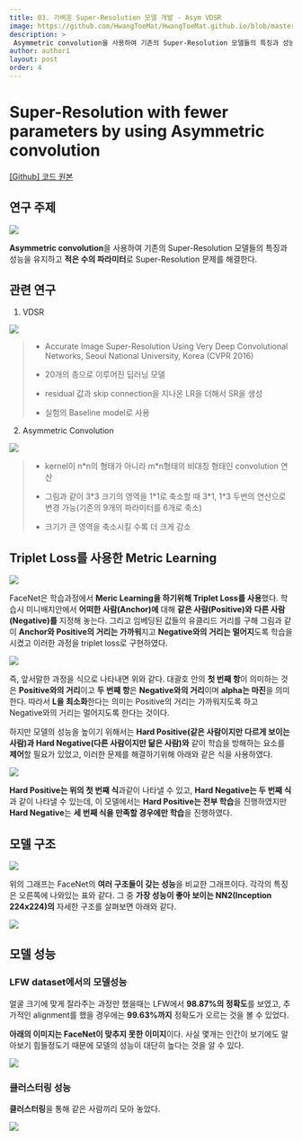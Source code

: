 ```yaml
---
title: 03. 가벼운 Super-Resolution 모델 개발 - Asym VDSR
image: https://github.com/HwangToeMat/HwangToeMat.github.io/blob/master/AI-Project/image/AsymVDSR/img1.png?raw=true
description: >
 Asymmetric convolution을 사용하여 기존의 Super-Resolution 모델들의 특징과 성능을 유지하고 적은 수의 파라미터로 Super-Resolution 문제를 해결한다.
author: author1
layout: post
order: 4
---
```

# Super-Resolution with fewer parameters by using Asymmetric convolution

<a href="https://github.com/HwangToeMat/Asym_VDSR">[Github] 코드 원본</a>

## 연구 주제 

<img src="https://github.com/HwangToeMat/HwangToeMat.github.io/blob/master/AI-Project/image/AsymVDSR/img2.png?raw=true" style="max-width:100%;margin-left: auto; margin-right: auto; display: block;">

**Asymmetric convolution**을 사용하여 기존의 Super-Resolution 모델들의 특징과 성능을 유지하고 **적은 수의 파라미터**로 Super-Resolution 문제를 해결한다.

## 관련 연구

1. VDSR

<img src="https://github.com/HwangToeMat/HwangToeMat.github.io/blob/master/AI-Project/image/AsymVDSR/img3.png?raw=true" style="max-width:100%;margin-left: auto; margin-right: auto; display: block;">

> * Accurate Image Super-Resolution Using Very Deep Convolutional Networks, Seoul National University, Korea (CVPR 2016)
>
> * 20개의 층으로 이루어진 딥러닝 모델
>
> * residual 값과 skip connection을 지나온 LR을 더해서 SR을 생성
>
> * 실험의 Baseline model로 사용

2. Asymmetric Convolution

<img src="https://github.com/HwangToeMat/HwangToeMat.github.io/blob/master/AI-Project/image/AsymVDSR/img4.png?raw=true" style="max-width:100%;margin-left: auto; margin-right: auto; display: block;">

> * kernel이 n\*n의 형태가 아니라 m\*n형태의 비대칭 형태인 convolution 연산
>
> * 그림과 같이 3\*3 크기의 영역을 1\*1로 축소할 때 3\*1, 1\*3 두번의 연산으로 변경 가능(기존의 9개의 파라미터를 6개로 축소)
>
> * 크기가 큰 영역을 축소시킬 수록 더 크게 감소


## Triplet Loss를 사용한 Metric Learning

<img src="https://github.com/HwangToeMat/HwangToeMat.github.io/blob/master/Paper-Review/image/FaceNet/img1.jpg?raw=true" style="max-width:100%;margin-left: auto; margin-right: auto; display: block;">

FaceNet은 학습과정에서 **Meric Learning을 하기위해 Triplet Loss를 사용**했다. 학습시 미니배치안에서 **어떠한 사람(Anchor)에** 대해 **같은 사람(Positive)와** **다른 사람(Negative)를** 지정해 놓는다. 그리고 임베딩된 값들의 유클리드 거리를 구해 그림과 같이 **Anchor와 Positive의 거리는 가까워**지고 **Negative와의 거리는 멀어지**도록 학습을 시켰고 이러한 과정을 triplet loss로 구현하였다.  

<img src="https://github.com/HwangToeMat/HwangToeMat.github.io/blob/master/Paper-Review/image/FaceNet/img2.jpg?raw=true" style="max-width:100%;margin-left: auto; margin-right: auto; display: block;">

즉, 앞서말한 과정을 식으로 나타내면 위와 같다. 대괄호 안의 **첫 번째 항**이 의미하는 것은 **Positive와의 거리**이고 **두 번째 항**은 **Negative와의 거리**이며 **alpha는 마진**을 의미한다. 따라서 **L을 최소화**한다는 의미는 Positive의 거리는 가까워지도록 하고 Negative와의 거리는 멀어지도록 한다는 것이다.


하지만 모델의 성능을 높이기 위해서는 **Hard Positive(같은 사람이지만 다르게 보이는 사람)과 Hard Negative(다른 사람이지만 닮은 사람)와** 같이 학습을 방해하는 요소를 **제어**할 필요가 있었고, 이러한 문제를 해결하기위해 아래와 같은 식을 사용하였다. 

<img src="https://github.com/HwangToeMat/HwangToeMat.github.io/blob/master/Paper-Review/image/FaceNet/img3.jpg?raw=true" style="max-width:100%;margin-left: auto; margin-right: auto; display: block;">

**Hard Positive는 위의 첫 번째 식**과같이 나타낼 수 있고, **Hard Negative는 두 번째 식**과 같이 나타낼 수 있는데, 이 모델에서는 **Hard Positive는 전부 학습**을 진행하였지만 **Hard Negative**는 **세 번째 식을 만족할 경우에만 학습**을 진행하였다.

## 모델 구조

<img src="https://github.com/HwangToeMat/HwangToeMat.github.io/blob/master/Paper-Review/image/FaceNet/img8.jpg?raw=true" style="max-width:100%;margin-left: auto; margin-right: auto; display: block;">

위의 그래프는 FaceNet의 **여러 구조들이 갖는 성능**을 비교한 그래프이다. 각각의 특징은 오른쪽에 나와있는 표와 같다. 그 중 **가장 성능이 좋아 보이는 NN2(Inception 224x224)의** 자세한 구조를 살펴보면 아래와 같다.

<img src="https://github.com/HwangToeMat/HwangToeMat.github.io/blob/master/Paper-Review/image/FaceNet/img9.jpg?raw=true" style="max-width:100%;margin-left: auto; margin-right: auto; display: block;">

## 모델 성능
### LFW dataset에서의 모델성능

얼굴 크기에 맞게 잘라주는 과정만 했을때는 LFW에서 **98.87%의 정확도**를 보였고, 추가적인 alignment를 했을 경우에는 **99.63%까지** 정확도가 오르는 것을 볼 수 있었다.


**아래의 이미지는 FaceNet이 맞추지 못한 이미지**이다. 사실 몇개는 인간이 보기에도 알아보기 힘들정도기 때문에 모델의 성능이 대단히 높다는 것을 알 수 있다.

<img src="https://github.com/HwangToeMat/HwangToeMat.github.io/blob/master/Paper-Review/image/FaceNet/img4.jpg?raw=true" style="max-width:100%;margin-left: auto; margin-right: auto; display: block;">

### 클러스터링 성능

**클러스터링**을 통해 같은 사람끼리 모아 놓았다.

<img src="https://github.com/HwangToeMat/HwangToeMat.github.io/blob/master/Paper-Review/image/FaceNet/img5.jpg?raw=true" style="max-width:100%;margin-left: auto; margin-right: auto; display: block;">
